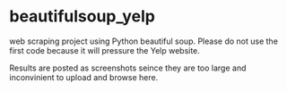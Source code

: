 # beautifulsoup_yelp
web scraping project using Python beautiful soup. Please do not use the first code because it will pressure the Yelp website. 

Results are posted as screenshots seince they are too large and inconvinient to upload and browse here.
